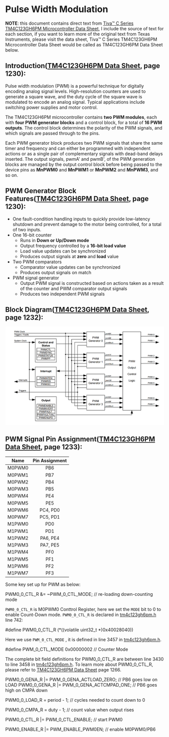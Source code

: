 # Pulse Width Modulation

**NOTE**: this document contains direct text from [Tiva™ C Series TM4C123GH6PM Microcontroller Data Sheet](http://www.ti.com/lit/ds/symlink/tm4c123gh6pm.pdf), I include the source of text for each section, if you want to learn more of the original text from Texas Instruments, please visit the data sheet, Tiva™ C Series TM4C123GH6PM Microcontroller Data Sheet would be called as TM4C123GH6PM Data Sheet below.

## Introduction([TM4C123GH6PM Data Sheet](http://www.ti.com/lit/ds/symlink/tm4c123gh6pm.pdf), page 1230):
Pulse width modulation (PWM) is a powerful technique for digitally encoding analog signal levels. High-resolution counters are used to generate a square wave, and the duty cycle of the square wave is modulated to encode an analog signal. Typical applications include switching power supplies and motor control.

The TM4C123GH6PM microcontroller contains **two PWM modules**, each with **four PWM generator blocks** and a control block, for a total of **16 PWM outputs**. The control block determines the polarity of the PWM signals, and which signals are passed through to the pins.

Each PWM generator block produces two PWM signals that share the same timer and frequency and can either be programmed with independent actions or as a single pair of complementary signals with dead-band delays inserted. The output signals, pwmA' and pwmB', of the PWM generation blocks are managed by the output control block before being passed to the device pins as **MnPWM0** and **MnPWM1** or **MnPWM2** and **MnPWM3**, and so on.

## PWM Generator Block Features([TM4C123GH6PM Data Sheet](http://www.ti.com/lit/ds/symlink/tm4c123gh6pm.pdf), page 1230):
- One fault-condition handling inputs to quickly provide low-latency shutdown and prevent damage
to the motor being controlled, for a total of two inputs.
- One 16-bit counter
    - Runs in **Down or Up/Down mode**
    - Output frequency controlled by a **16-bit load value**
    - Load value updates can be synchronized
    - Produces output signals at **zero** and **load** value
- Two PWM comparators
    - Comparator value updates can be synchronized
    - Produces output signals on match
- PWM signal generator
    - Output PWM signal is constructed based on actions taken as a result of the counter and PWM comparator output signals
    - Produces two independent PWM signals

## Block Diagram([TM4C123GH6PM Data Sheet](http://www.ti.com/lit/ds/symlink/tm4c123gh6pm.pdf), page 1232):

![PWM Module Diagram](PWM_Module_Diagram.png)

## PWM Signal Pin Assignment([TM4C123GH6PM Data Sheet](http://www.ti.com/lit/ds/symlink/tm4c123gh6pm.pdf), page 1233):
| Name | Pin Assignment |
| :---: | :---: |
| M0PWM0 | PB6 |
| M0PWM1 | PB7 |
| M0PWM2 | PB4 |
| M0PWM3 | PB5 |
| M0PWM4 | PE4 |
| M0PWM5 | PE5 |
| M0PWM6 | PC4, PD0 |
| M0PWM7 | PC5, PD1 |
| M1PWM0 | PD0 |
| M1PWM1 | PD1 |
| M1PWM2 | PA6, PE4 |
| M1PWM3 | PA7, PE5 |
| M1PWM4 | PF0 |
| M1PWM5 | PF1 |
| M1PWM6 | PF2 |
| M1PWM7 | PF3 |




Some key set up for PWM as below:

PWM0_0_CTL_R &= ~PWM_0_CTL_MODE;          // re-loading down-counting mode

`PWM0_0_CTL_R` is M0PWM0 Conttrol Register, here we set the `MODE` bit to 0 to enable Count-Down mode.
`PWM0_0_CTL_R` is declared in [tm4c123gh6pm.h](../../tm4c123gh6pm.h) line 742:

#define PWM0_0_CTL_R            (*((volatile uint32_t *)0x40028040))

Here we use `PWM_0_CTL_MODE` , it is defined in line 3457 in [tm4c123gh6pm.h](../../tm4c123gh6pm.h).

#define PWM_0_CTL_MODE          0x00000002  // Counter Mode

The complete bit field definitions for PWM0_0_CTL_R are between line 3430 to line 3458 in [tm4c123gh6pm.h](../../tm4c123gh6pm.h).
To learn more about PWM0_0_CTL_R, please refer to [TM4C123GH6PM Data Sheet](http://www.ti.com/lit/ds/symlink/tm4c123gh6pm.pdf) page 1266.


PWM0_0_GENA_R |= PWM_0_GENA_ACTLOAD_ZERO; // PB6 goes low on LOAD
PWM0_0_GENA_R |= PWM_0_GENA_ACTCMPAD_ONE; // PB6 goes high on CMPA down


PWM0_0_LOAD_R = period - 1;               // cycles needed to count down to 0


PWM0_0_CMPA_R = duty - 1;                 // count value when output rises


PWM0_0_CTL_R |= PWM_0_CTL_ENABLE;         // start PWM0


PWM0_ENABLE_R |= PWM_ENABLE_PWM0EN;       // enable M0PWM0/PB6
